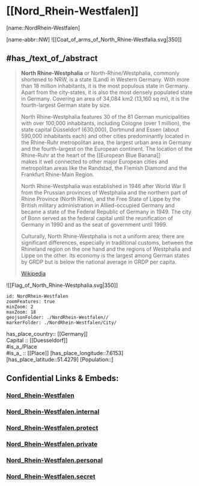 ﻿---
has_id_wikidata: Q1198
location:
  - 51.4279
  - 7.6153
type: State
ISO3166-2: DE-NW
SpocWebEntityId: 36020
isDeleted: false
Confidential: public
tags:
  - geo/State
icon: Flag_of_North_Rhine-Westphalia
has part(s) of the class:
  - "[[_Standards/WikiData/WD~district of Germany]]"
  - "[[_Standards/WikiData/WD~Regierungsbezirk]]"
  - "[[_Standards/WikiData/WD~independent city of Germany]]"
has part(s): "[[_Standards/WikiData/WD~Rhine-Ruhr Metropolitan Region]]"
highest point: "[[_Standards/WikiData/WD~Langenberg]]"
coat of arms: "[[_Standards/WikiData/WD~coat of arms of North Rhine-Westphalia]]"
language used:
  - "[[_Standards/WikiData/WD~Westphalian]]"
  - "[[_Standards/WikiData/WD~Ripuarian]]"
legislative body:
  - "[[_Standards/WikiData/WD~Landtag of North Rhine-Westphalia]]"
flag: "[[_Standards/WikiData/WD~flag of North Rhine-Westphalia]]"
replaces:
  - "[[_Standards/WikiData/WD~Province of Westphalia]]"
  - "[[_Standards/WikiData/WD~Land Lippe]]"
  - "[[_Standards/WikiData/WD~North Rhine]]"
named after:
  - "[[_Standards/WikiData/WD~Province of Westphalia]]"
  - "[[_Standards/WikiData/WD~North Rhine]]"
instance of:
  - "[[_Standards/WikiData/WD~federated state of Germany]]"
head of government: "[[_Standards/WikiData/WD~Hendrik Wüst]]"
geography of topic: "[[_Standards/WikiData/WD~geography of North Rhine-Westphalia]]"
history of topic: "[[_Standards/WikiData/WD~history of North Rhine-Westphalia]]"
archives at: "[[_Standards/WikiData/WD~State Archives of North Rhine-Westphalia]]"
member of:
  - "[[_Standards/WikiData/WD~Climate Alliance]]"
economy of topic: "[[_Standards/WikiData/WD~economy of North Rhine-Westphalia]]"
geoshape: http://commons.wikimedia.org/data/main/Data:Nordrhein-Westfalen.map
locator map image: http://commons.wikimedia.org/wiki/Special:FilePath/Locator%20map%20North%20Rhine-Westphalia%20in%20Germany.svg
page banner: http://commons.wikimedia.org/wiki/Special:FilePath/Rapsfeld%20banner.jpg
official website: https://www.land.nrw/
Dewey Decimal Classification: 2--4355
ISO 3166-2 code: DE-NW
HASC:
  - DE.NW
FIPS 10-4 (countries and regions): GM07
Libris-URI: jgvxwsm21s1mktd
Commons gallery: Nordrhein-Westfalen
short name: NRW
motto text:
  - Germany at its best
follows: "[[_Standards/WikiData/WD~North Rhine]]"
office held by head of government: "[[_Standards/WikiData/WD~Minister-President of North Rhine-Westphalia]]"
coordinate location: Point(7.55 51.466666666)
open data portal:
  - "[[_Standards/WikiData/WD~open.nrw]]"
highest judicial authority: "[[_Standards/WikiData/WD~Constitutional Court of North Rhine-Westphalia]]"
described by source:
  - "[[_Standards/WikiData/WD~Armenian Soviet Encyclopedia, vol. 6]]"
X username: landnrw
Instagram username: land.nrw
coat of arms image: http://commons.wikimedia.org/wiki/Special:FilePath/Coat%20of%20arms%20of%20North%20Rhine-Westphalia.svg
ISNI: "0000000109415702"
image: http://commons.wikimedia.org/wiki/Special:FilePath/Rhine%20from%20Bonn%20to%20Cologne.jpeg
shares border with:
  - "[[_Standards/WikiData/WD~Gelderland]]"
  - "[[_Standards/WikiData/WD~Overijssel]]"
  - "[[_Standards/WikiData/WD~Limburg]]"
  - "[[_Standards/WikiData/WD~Province of Liege]]"
  - "[[_Standards/WikiData/WD~Hesse]]"
  - "[[_Standards/WikiData/WD~Lower Saxony]]"
  - "[[_Standards/WikiData/WD~Rhineland-Palatinate]]"
  - "[[_Standards/WikiData/WD~Wallonia]]"
capital: "[[_Standards/WikiData/WD~Düsseldorf]]"
located in time zone:
  - "[[_Standards/WikiData/WD~UTC+01:00]]"
  - "[[_Standards/WikiData/WD~UTC+02:00]]"
contains the administrative territorial entity:
  - "[[_Standards/WikiData/WD~Detmold Government Region]]"
  - "[[_Standards/WikiData/WD~Münster Government Region]]"
  - "[[_Standards/WikiData/WD~Düsseldorf Government Region]]"
  - "[[_Standards/WikiData/WD~Cologne Government Region]]"
  - "[[_Standards/WikiData/WD~Arnsberg Government Region]]"
located in the administrative territorial entity: "[[_Standards/WikiData/WD~Germany]]"
country: "[[_Standards/WikiData/WD~Germany]]"
elevation above sea level: 45
social media followers: 7960
German regional key: "05"
flag image: http://commons.wikimedia.org/wiki/Special:FilePath/Flag%20of%20North%20Rhine-Westphalia.svg
native label:
  - Nordrhein-Westfalen
official name: Nordrhein-Westfalen
NUTS code: DEA
area: 34112.52
hashtag:
  - NRW
Facebook username: NRW
OmegaWiki Defined Meaning: "414383"
population: 17932651
inception: 1946-08-23T00:00:00Z
Commons category: North Rhine-Westphalia
Basisklassifikation: "15.53"
aliases:
  - North Rhine-Westphalia
  - Nordrhein-Westfalen
---

# [[Nord_Rhein-Westfalen]]

[name::NordRhein-Westfalen] 

[name-abbr::NW] 
![[Coat_of_arms_of_North_Rhine-Westfalia.svg|350]] 

## #has_/text_of_/abstract 

> **North Rhine-Westphalia** or North-Rhine/Westphalia, commonly shortened to NRW, 
> is a state (Land) in Western Germany. 
> With more than 18 million inhabitants, it is the most populous state in Germany. 
> Apart from the city-states, it is also the most densely populated state in Germany. 
> Covering an area of 34,084 km2 (13,160 sq mi), it is the fourth-largest German state by size.
>
> North Rhine-Westphalia features 30 of the 81 German municipalities with over 100,000 inhabitants, 
> including Cologne (over 1 million), the state capital Düsseldorf (630,000), 
> Dortmund and Essen (about 590,000 inhabitants each) 
> and other cities predominantly located in the Rhine-Ruhr metropolitan area, 
> the largest urban area in Germany and the fourth-largest on the European continent. 
> The location of the Rhine-Ruhr at the heart of the [[European Blue Banana]]  
> makes it well connected to other major European cities 
> and metropolitan areas like the Randstad, the Flemish Diamond and the Frankfurt Rhine-Main Region.
>
> North Rhine-Westphalia was established in 1946 after World War II 
> from the Prussian provinces of Westphalia and the northern part of Rhine Province (North Rhine), 
> and the Free State of Lippe by the British military administration in Allied-occupied Germany 
> and became a state of the Federal Republic of Germany in 1949. 
> The city of Bonn served as the federal capital until the reunification of Germany in 1990 
> and as the seat of government until 1999.
>
> Culturally, North Rhine-Westphalia is not a uniform area; 
> there are significant differences, especially in traditional customs, 
> between the Rhineland region on the one hand 
> and the regions of Westphalia and Lippe on the other. 
> Its economy is the largest among German states by GRDP but is below the national average in GRDP per capita.
>
> [Wikipedia](https://en.wikipedia.org/wiki/North%20Rhine-Westphalia)

![[Flag_of_North_Rhine-Westphalia.svg|350]] 

```leaflet
id: NordRhein-Westfalen
zoomFeatures: true 
minZoom: 2 
maxZoom: 18
geojsonFolder: ./NordRhein-Westfalen//
markerFolder: ./NordRhein-Westfalen/City/
```

has_place_country:: [[Germany]]  
Capital :: [[Duesseldorf]]  
#is_a_/Place  
#is_a_ :: [[Place]] 
[has_place_longitude::7.6153] 
[has_place_latitude::51.4279] 
[Population::] 



## Confidential Links & Embeds: 

### [Nord_Rhein-Westfalen](/_public/Earth/Continent/Europe/Europe~Central/Germany/Germany~West/Nord_Rhein-Westfalen.md) 

### [Nord_Rhein-Westfalen.internal](/_internal/Earth/Continent/Europe/Europe~Central/Germany/Germany~West/Nord_Rhein-Westfalen.internal.md) 

### [Nord_Rhein-Westfalen.protect](/_protect/Earth/Continent/Europe/Europe~Central/Germany/Germany~West/Nord_Rhein-Westfalen.protect.md) 

### [Nord_Rhein-Westfalen.private](/_private/Earth/Continent/Europe/Europe~Central/Germany/Germany~West/Nord_Rhein-Westfalen.private.md) 

### [Nord_Rhein-Westfalen.personal](/_personal/Earth/Continent/Europe/Europe~Central/Germany/Germany~West/Nord_Rhein-Westfalen.personal.md) 

### [Nord_Rhein-Westfalen.secret](/_secret/Earth/Continent/Europe/Europe~Central/Germany/Germany~West/Nord_Rhein-Westfalen.secret.md) 
